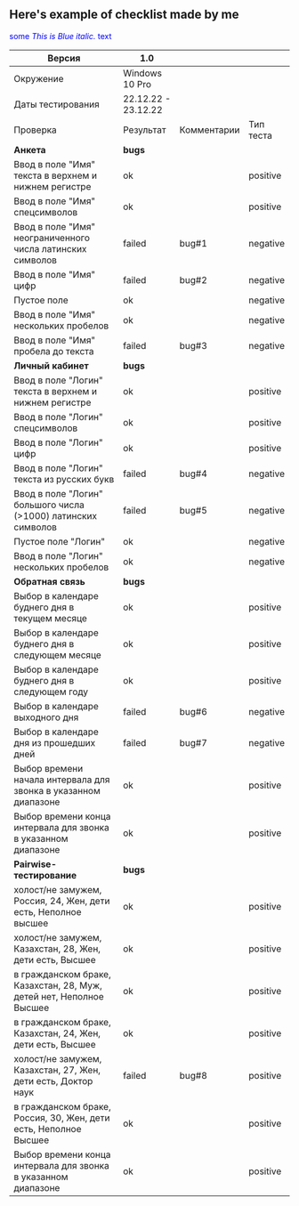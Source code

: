 ## Here's example of checklist made by me

<span style="color:blue">some *This is Blue italic.* text</span>

| Версия      |   1.0  |  |   |
| --- | --- |--- |--- |
| Окружение   |   Windows 10 Pro      |    |    |
| Даты тестирования   |     22.12.22 - 23.12.22    |    |    |
| Проверка   |    Результат     |Комментарии    |Тип теста    |
| **Анкета**   |    **bugs**     |     |    |
| Ввод в поле "Имя" текста в верхнем и нижнем регистре   |    ok     |    |positive    |
| Ввод в поле "Имя" спецсимволов   |    ok     |    |positive    |
| Ввод в поле "Имя" неограниченного числа латинских символов   |    failed     |bug#1    |negative    |
|Ввод в поле "Имя" цифр   |   failed      |bug#2    |negative    |
|Пустое поле  |     ok |      | negative |
|Ввод в поле "Имя" нескольких пробелов   |   ok   |    |negative    |
| Ввод в поле "Имя" пробела до текста   |failed    |bug#3    |negative    |
| **Личный кабинет**   |    **bugs**     |     |    |
| Ввод в поле "Логин" текста в верхнем и нижнем регистре   |    ok     |    |positive    |
| Ввод в поле "Логин" спецсимволов   |    ok     |    |positive    |
| Ввод в поле "Логин" цифр   |    ok     |    |positive    |
|Ввод в поле "Логин" текста из русских букв   |   failed      |bug#4   |negative    |
|Ввод в поле "Логин" большого числа (>1000) латинских символов  |     failed |   bug#5   | negative |
|Пустое поле "Логин"  |   ok   |    |negative    |
| Ввод в поле "Логин" нескольких пробелов   |ok    |   |negative    |
| **Обратная связь**   |    **bugs**     |     |    |
| Выбор в календаре буднего дня в текущем месяце   |    ok     |    |positive    |
| Выбор в календаре буднего дня в следующем месяце   |    ok     |    |positive    |
| Выбор в календаре буднего дня в следующем году   |    ok     |    |positive    |
|Выбор в календаре выходного дня   |   failed      |bug#6   |negative    |
|Выбор в календаре дня из прошедших дней  |     failed |   bug#7   | negative |
|Выбор времени начала интервала для звонка в указанном диапазоне  |   ok   |    |positive    |
| Выбор времени конца интервала для звонка в указанном диапазоне   |ok    |   |positive    |
| **Pairwise-тестирование**   |    **bugs**     |     |    |
| холост/не замужем, Россия, 24, Жен, дети есть, Неполное высшее   |    ok     |    |positive    |
| холост/не замужем, Казахстан, 28, Жен, дети есть, Высшее    | ok |  |positive    |
| в гражданском браке, Казахстан, 28, Муж, детей нет, Неполное Высшее   |    ok     |    |positive    |
|в гражданском браке, Казахстан, 24, Жен, дети есть, Высшее   |   ok      | |positive    |
|холост/не замужем, Казахстан, 27, Жен, дети есть, Доктор наук  |     failed |   bug#8  | positive |
|в гражданском браке, Россия, 30, Жен, дети есть, Неполное Высшее  |   ok   |    |positive    |
| Выбор времени конца интервала для звонка в указанном диапазоне   |ok    |   |positive    |
